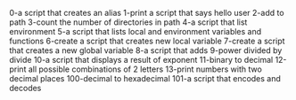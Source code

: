 0-a script that creates an alias
1-print a script that says hello user
2-add to path
3-count the number of directories in path
4-a script that list environment
5-a script that lists local and environment variables and functions
6-create a script that creates new local variable
7-create a script that creates a new global variable
8-a script that adds
9-power divided by divide
10-a script that displays a result of exponent
11-binary to decimal
12-print all possible combinations of 2 letters
13-print numbers with two decimal places
100-decimal to hexadecimal
101-a script that encodes and decodes
